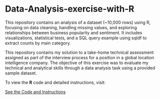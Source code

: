 # Data-Analysis-exercise-with-R
This repository contains an analysis of a dataset (~10,000 rows) using R, focusing on data cleaning, handling missing values, and exploring relationships between business popularity and sentiment. It includes visualizations, statistical tests, and a SQL query example using sqldf to extract counts by main category.

This repository contains my solution to a take-home technical assessment assigned as part of the interview process for a position in a global location intelligence company. The objective of this exercise was to evaluate my technical and analytical skills through a data analysis task using a provided sample dataset.

To view the **R** code and detailed instructions, visit:

[See the Code and Instructions]()
